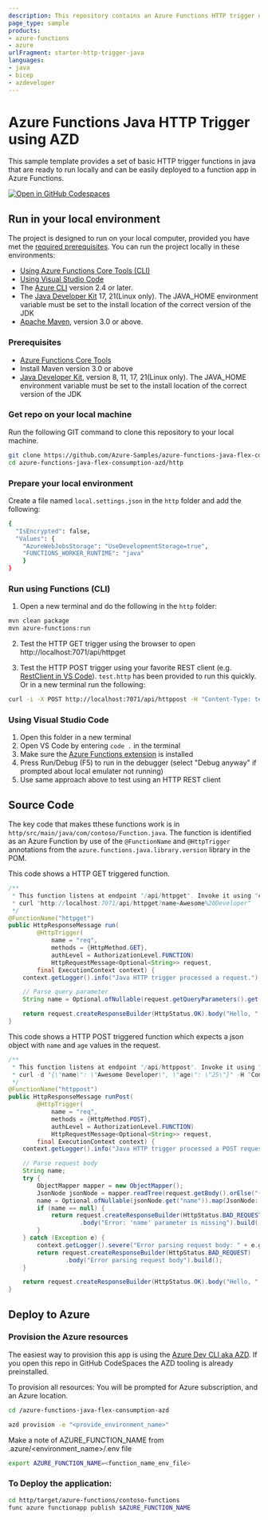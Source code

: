 ```yaml
---
description: This repository contains an Azure Functions HTTP trigger quickstart written in Java and deployed to Azure Functions Flex Consumption using the Azure Developer CLI (AZD). This sample uses managed identity and a virtual network to insure it is secure by default.
page_type: sample
products:
- azure-functions
- azure
urlFragment: starter-http-trigger-java
languages:
- java
- bicep
- azdeveloper
---
```


# Azure Functions Java HTTP Trigger using AZD

This sample template provides a set of basic HTTP trigger functions in java that are ready to run locally and can be easily deployed to a function app in Azure Functions.  

[![Open in GitHub Codespaces](https://github.com/codespaces/badge.svg)](https://github.com/codespaces/new?hide_repo_select=true&ref=main&repo=575770869)

## Run in your local environment

The project is designed to run on your local computer, provided you have met the [required prerequisites](#prerequisites). You can run the project locally in these environments:

+ [Using Azure Functions Core Tools (CLI)](#using-azure-functions-core-tools-cli)
+ [Using Visual Studio Code](#using-visual-studio-code)
+ The [Azure CLI](https://learn.microsoft.com/en-us/cli/azure/install-azure-cli) version 2.4 or later.
+ The [Java Developer Kit](https://learn.microsoft.com/en-us/azure/developer/java/fundamentals/java-support-on-azure) 17, 21(Linux only). The JAVA_HOME environment variable must be set to the install location of the correct version of the JDK
+ [Apache Maven](https://maven.apache.org/), version 3.0 or above.

### Prerequisites

+ [Azure Functions Core Tools](https://learn.microsoft.com/azure/azure-functions/functions-run-local?tabs=v4%2Cmacos%2Ccsharp%2Cportal%2Cbash#install-the-azure-functions-core-tools)
+ Install Maven version 3.0 or above 
+ [Java Developer Kit](https://learn.microsoft.com/en-us/azure/developer/java/fundamentals/java-support-on-azure), version 8, 11, 17, 21(Linux only). The JAVA_HOME environment variable must be set to the install location of the correct version of the JDK


### Get repo on your local machine

Run the following GIT command to clone this repository to your local machine.
```bash
git clone https://github.com/Azure-Samples/azure-functions-java-flex-consumption-azd.git
cd azure-functions-java-flex-consumption-azd/http
```

### Prepare your local environment

Create a file named `local.settings.json` in the `http` folder and add the following:
```bash
{
  "IsEncrypted": false,
  "Values": {
    "AzureWebJobsStorage": "UseDevelopmentStorage=true",
    "FUNCTIONS_WORKER_RUNTIME": "java"
    }
}
```

### Run using Functions (CLI)

1) Open a new terminal and do the following in the `http` folder:

```bash
mvn clean package
mvn azure-functions:run
```

2) Test the HTTP GET trigger using the browser to open http://localhost:7071/api/httpget

3) Test the HTTP POST trigger using your favorite REST client (e.g. [RestClient in VS Code](https://marketplace.visualstudio.com/items?itemName=humao.rest-client)). `test.http` has been provided to run this quickly.
Or in a new terminal run the following:

```bash
curl -i -X POST http://localhost:7071/api/httppost -H "Content-Type: text/json" -d "{\"name\": \"Awesome Developer\", \"age\": \"25\"}"
```

### Using Visual Studio Code

1) Open this folder in a new terminal
2) Open VS Code by entering `code .` in the terminal
3) Make sure the [Azure Functions extension](https://marketplace.visualstudio.com/items?itemName=ms-azuretools.vscode-azurefunctions) is installed
4) Press Run/Debug (F5) to run in the debugger (select "Debug anyway" if prompted about local emulater not running) 
5) Use same approach above to test using an HTTP REST client

## Source Code

The key code that makes tthese functions work is in `http/src/main/java/com/contoso/Function.java`.  The function is identified as an Azure Function by use of the `@FunctionName` and `@HttpTrigger` annotations from the `azure.functions.java.library.version` library in the POM. 

This code shows a HTTP GET triggered function.  

```java
/**
 * This function listens at endpoint "/api/httpget". Invoke it using "curl" command in bash:
 * curl "http://localhost:7071/api/httpget?name=Awesome%20Developer"
 */
@FunctionName("httpget")
public HttpResponseMessage run(
        @HttpTrigger(
            name = "req",
            methods = {HttpMethod.GET},
            authLevel = AuthorizationLevel.FUNCTION)
            HttpRequestMessage<Optional<String>> request,
        final ExecutionContext context) {
    context.getLogger().info("Java HTTP trigger processed a request.");

    // Parse query parameter
    String name = Optional.ofNullable(request.getQueryParameters().get("name")).orElse("World");

    return request.createResponseBuilder(HttpStatus.OK).body("Hello, " + name).build();
}
```
This code shows a HTTP POST triggered function which expects a json object with `name` and `age` values in the request.

```java
/**
 * This function listens at endpoint "/api/httppost". Invoke it using "curl" command in bash:
 * curl -d "{\"name\": \"Awesome Developer\", \"age\": \"25\"}" -H "Content-Type: application/json" "http://localhost:7071/api/httppost"
 */
@FunctionName("httppost")
public HttpResponseMessage runPost(
        @HttpTrigger(
            name = "req",
            methods = {HttpMethod.POST},
            authLevel = AuthorizationLevel.FUNCTION)
            HttpRequestMessage<Optional<String>> request,
        final ExecutionContext context) {
    context.getLogger().info("Java HTTP trigger processed a POST request.");

    // Parse request body
    String name;
    try {
        ObjectMapper mapper = new ObjectMapper();
        JsonNode jsonNode = mapper.readTree(request.getBody().orElse("{}"));
        name = Optional.ofNullable(jsonNode.get("name")).map(JsonNode::asText).orElse(null);
        if (name == null) {
            return request.createResponseBuilder(HttpStatus.BAD_REQUEST)
                    .body("Error: 'name' parameter is missing").build();
        }
    } catch (Exception e) {
        context.getLogger().severe("Error parsing request body: " + e.getMessage());
        return request.createResponseBuilder(HttpStatus.BAD_REQUEST)
                .body("Error parsing request body").build();
    }

    return request.createResponseBuilder(HttpStatus.OK).body("Hello, " + name).build();
}
```

## Deploy to Azure

### Provision the Azure resources
The easiest way to provision this app is using the [Azure Dev CLI aka AZD](https://aka.ms/azd). If you open this repo in GitHub CodeSpaces the AZD tooling is already preinstalled.

To provision all resources:
You will be prompted for Azure subscription, and an Azure location.

```bash
cd /azure-functions-java-flex-consumption-azd

azd provision -e "<provide_environment_name>"
```
Make a note of AZURE_FUNCTION_NAME from .azure/<environment_name>/.env file

```bash
export AZURE_FUNCTION_NAME=<function_name_env_file>
```

### To Deploy the application:

```bash
cd http/target/azure-functions/contoso-functions
func azure functionapp publish $AZURE_FUNCTION_NAME
```

